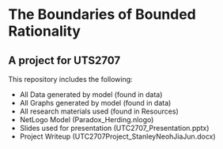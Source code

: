 # The Boundaries of Bounded Rationality
## A project for UTS2707

This repository includes the following:
- All Data generated by model (found in data)
- All Graphs generated by model (found in data)
- All research materials used (found in Resources)
- NetLogo Model (Paradox_Herding.nlogo)
- Slides used for presentation (UTC2707_Presentation.pptx)
- Project Writeup (UTC2707Project_StanleyNeohJiaJun.docx)
